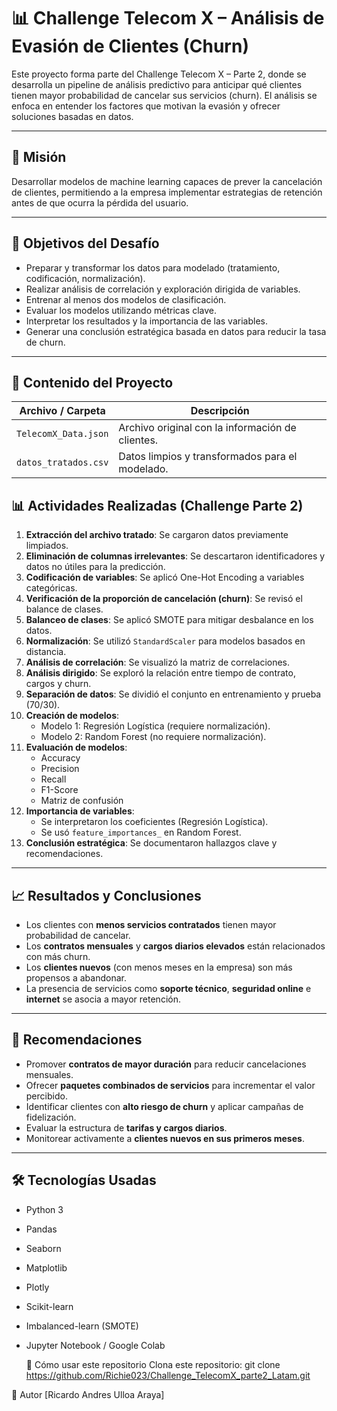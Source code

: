 # 📊 Challenge Telecom X – Análisis de Evasión de Clientes (Churn)

Este proyecto forma parte del Challenge Telecom X – Parte 2, donde se desarrolla un pipeline de análisis predictivo para anticipar qué clientes tienen mayor probabilidad de cancelar sus servicios (churn). El análisis se enfoca en entender los factores que motivan la evasión y ofrecer soluciones basadas en datos.

---

## 🎯 Misión

Desarrollar modelos de machine learning capaces de prever la cancelación de clientes, permitiendo a la empresa implementar estrategias de retención antes de que ocurra la pérdida del usuario.

---

## 🧠 Objetivos del Desafío

- Preparar y transformar los datos para modelado (tratamiento, codificación, normalización).
- Realizar análisis de correlación y exploración dirigida de variables.
- Entrenar al menos dos modelos de clasificación.
- Evaluar los modelos utilizando métricas clave.
- Interpretar los resultados y la importancia de las variables.
- Generar una conclusión estratégica basada en datos para reducir la tasa de churn.

---

## 📁 Contenido del Proyecto

| Archivo / Carpeta             | Descripción                                               |
|------------------------------|-----------------------------------------------------------|
| `TelecomX_Data.json`         | Archivo original con la información de clientes.          |
| `datos_tratados.csv`         | Datos limpios y transformados para el modelado.           |



## 📊 Actividades Realizadas (Challenge Parte 2)

1. **Extracción del archivo tratado**: Se cargaron datos previamente limpiados.
2. **Eliminación de columnas irrelevantes**: Se descartaron identificadores y datos no útiles para la predicción.
3. **Codificación de variables**: Se aplicó One-Hot Encoding a variables categóricas.
4. **Verificación de la proporción de cancelación (churn)**: Se revisó el balance de clases.
5. **Balanceo de clases**: Se aplicó SMOTE para mitigar desbalance en los datos.
6. **Normalización**: Se utilizó `StandardScaler` para modelos basados en distancia.
7. **Análisis de correlación**: Se visualizó la matriz de correlaciones.
8. **Análisis dirigido**: Se exploró la relación entre tiempo de contrato, cargos y churn.
9. **Separación de datos**: Se dividió el conjunto en entrenamiento y prueba (70/30).
10. **Creación de modelos**:
    - Modelo 1: Regresión Logística (requiere normalización).
    - Modelo 2: Random Forest (no requiere normalización).
11. **Evaluación de modelos**:
    - Accuracy
    - Precision
    - Recall
    - F1-Score
    - Matriz de confusión
12. **Importancia de variables**:
    - Se interpretaron los coeficientes (Regresión Logística).
    - Se usó `feature_importances_` en Random Forest.
13. **Conclusión estratégica**: Se documentaron hallazgos clave y recomendaciones.

---

## 📈 Resultados y Conclusiones

- Los clientes con **menos servicios contratados** tienen mayor probabilidad de cancelar.
- Los **contratos mensuales** y **cargos diarios elevados** están relacionados con más churn.
- Los **clientes nuevos** (con menos meses en la empresa) son más propensos a abandonar.
- La presencia de servicios como **soporte técnico**, **seguridad online** e **internet** se asocia a mayor retención.

---

## 🧭 Recomendaciones

- Promover **contratos de mayor duración** para reducir cancelaciones mensuales.
- Ofrecer **paquetes combinados de servicios** para incrementar el valor percibido.
- Identificar clientes con **alto riesgo de churn** y aplicar campañas de fidelización.
- Evaluar la estructura de **tarifas y cargos diarios**.
- Monitorear activamente a **clientes nuevos en sus primeros meses**.

---

## 🛠️ Tecnologías Usadas

- Python 3
- Pandas
- Seaborn
- Matplotlib
- Plotly
- Scikit-learn
- Imbalanced-learn (SMOTE)
- Jupyter Notebook / Google Colab

  📌 Cómo usar este repositorio
Clona este repositorio:
git clone https://github.com/Richie023/Challenge_TelecomX_parte2_Latam.git


👤 Autor [Ricardo Andres Ulloa Araya]





